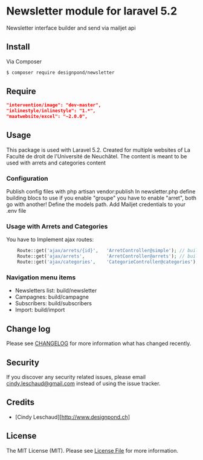 # Newsletter module for laravel 5.2

Newsletter interface builder and send via mailjet api

## Install

Via Composer

``` bash
$ composer require designpond/newsletter
```

## Require

``` json
"intervention/image": "dev-master",
"inlinestyle/inlinestyle": "1.*",
"maatwebsite/excel": "~2.0.0",
```

## Usage

This package is used with Laravel 5.2.
Created for multiple websites of La Faculté de droit de l'Université de Neuchâtel.
The content is meant to be used with arrets and categories content

### Configuration

Publish config files with php artisan vendor:publish
In newsletter.php define building blocs to use if you enable "groupe" you have to enable "arret", both go with another!
Define the models path.
Add Mailjet credentials to your .env file

### Usage with Arrets and Categories

You have to Implement ajax routes:
``` php
    Route::get('ajax/arrets/{id}',   'ArretController@simple'); // build.js
    Route::get('ajax/arrets',        'ArretController@arrets'); // build.js
    Route::get('ajax/categories',    'CategorieController@categories'); // utils.js
```

### Navigation menu items

+ Newsletters list: build/newsletter
+ Campagnes: build/campagne
+ Subscribers: build/subscribers
+ Import: build/import

## Change log

Please see [CHANGELOG](CHANGELOG.md) for more information what has changed recently.

## Security

If you discover any security related issues, please email cindy.leschaud@gmail.com instead of using the issue tracker.

## Credits

- [Cindy Leschaud][http://www.designpond.ch]

## License

The MIT License (MIT). Please see [License File](LICENSE.md) for more information.

[link-downloads]: https://packagist.org/packages/:vendor/:package_name
[link-author]: https://github.com/DesignPond
